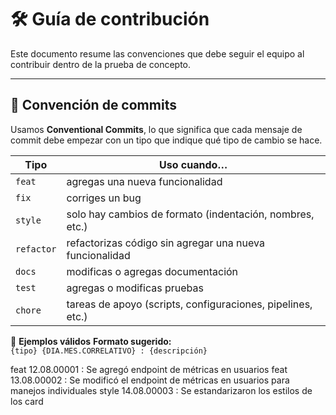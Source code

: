 # 🛠️ Guía de contribución

Este documento resume las convenciones que debe seguir el equipo al contribuir dentro de la prueba de concepto.

---

## 📌 Convención de commits

Usamos **Conventional Commits**, lo que significa que cada mensaje de commit debe empezar con un tipo que indique qué tipo de cambio se hace.

| Tipo       | Uso cuando…                                                      |
|------------|------------------------------------------------------------------|
| `feat`     | agregas una nueva funcionalidad                                  |
| `fix`      | corriges un bug                                                  |
| `style`    | solo hay cambios de formato (indentación, nombres, etc.)         |
| `refactor` | refactorizas código sin agregar una nueva funcionalidad          |
| `docs`     | modificas o agregas documentación                                |
| `test`     | agregas o modificas pruebas                                      |
| `chore`    | tareas de apoyo (scripts, configuraciones, pipelines, etc.)      |

🔎 **Ejemplos válidos**
**Formato sugerido:**  
`{tipo} {DIA.MES.CORRELATIVO} : {descripción}`

feat 12.08.00001 : Se agregó endpoint de métricas en usuarios
feat 13.08.00002 : Se modificó el endpoint de métricas en usuarios para manejos individuales
style 14.08.00003 : Se estandarizaron los estilos de los card

